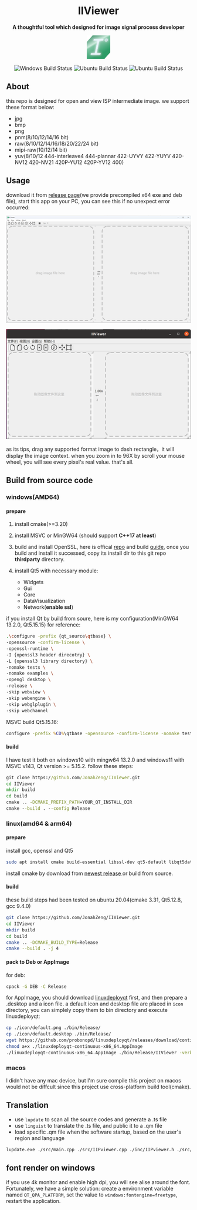 <h1 align="center">IIViewer</h1>
<p align="center">
    <strong>A thoughtful tool which designed for image signal process developer</strong>
</p>
<p align="center">
    <img src="./icon/64.png" alt="IIViewer icon" width="64"/>
</p>

<p align="center">
    <img src="https://img.shields.io/github/actions/workflow/status/JonahZeng/IIViewer/cmake-windows-platform.yml?label=Windows build" alt="Windows Build Status"/>
    <img src="https://img.shields.io/github/actions/workflow/status/JonahZeng/IIViewer/cmake-ubuntu-platform.yml?label=Ubuntu build" alt="Ubuntu Build Status"/>
    <img src="https://img.shields.io/github/actions/workflow/status/JonahZeng/IIViewer/cmake-macos-platform.yml?label=MacOS build" alt="Ubuntu Build Status"/>
</p>

## About
this repo is designed for open and view ISP intermediate image. we support these format below:
- jpg
- bmp
- png
- pnm(8/10/12/14/16 bit)
- raw(8/10/12/14/16/18/20/22/24 bit)
- mipi-raw(10/12/14 bit)
- yuv(8/10/12 444-interleave4 444-plannar 422-UYVY 422-YUYV 420-NV12 420-NV21 420P-YU12 420P-YV12 400)

## Usage
download it from [release page](https://github.com/JonahZeng/IIViewer/releases)(we provide precompiled x64 exe and deb file), start this app on your PC, you can see this if no unexpect error occurred:

![main-ui](./doc/image/main-ui.png)

![ubuntu-zh-ui](./doc/image/ubuntu-zh.png)

as its tips, drag any supported format image to dash rectangle，it will display the image context. when you zoom in to 96X by scroll your mouse wheel, you will see every pixel's real value.
that's all.

## Build from source code
### windows(AMD64)
#### prepare
1. install cmake(>=3.20)
2. install MSVC or MinGW64 (should support **C++17 at least**)
3. build and install OpenSSL, here is offical [repo](https://github.com/openssl/openssl) and build [guide](https://github.com/openssl/openssl/blob/master/NOTES-WINDOWS.md), once you build and install it successed, copy its install dir to this git repo **thirdparty** directory. 

4. install Qt5 with necessary module:
    - Widgets
    - Gui
    - Core 
    - DataVisualization
    - Network(**enable ssl**)

if you install Qt by build from soure, here is my configuration(MinGW64 13.2.0, Qt5.15.15) for reference:
```bash
.\configure -prefix {qt_source\qtbase} \
-opensource -confirm-license \
-openssl-runtime \
-I {openssl3 header direcotry} \
-L {openssl3 library directory} \
-nomake tests \
-nomake examples \
-opengl desktop \
-release \
-skip webview \
-skip webengine \
-skip webglplugin \
-skip webchannel 
```
MSVC build Qt5.15.16:
```bat
configure -prefix %CD%\qtbase -opensource -confirm-license -nomake tests -nomake examples -release -skip webview -skip webengine -skip webglplugin -skip webchannel -openssl-runtime -I {openssl3 header direcotry} -L {openssl3 library directory} -make-tool jom -platform win32-msvc
```
#### build
I have test it both on windows10 with mingw64 13.2.0 and windows11 with MSVC v143, Qt version >= 5.15.2.
follow these steps:
```bat
git clone https://github.com/JonahZeng/IIViewer.git
cd IIViewer
mkdir build
cd build
cmake .. -DCMAKE_PREFIX_PATH=YOUR_QT_INSTALL_DIR
cmake --build . --config Release
```

### linux(amd64 & arm64)
#### prepare
install gcc, openssl and Qt5 
```bash
sudo apt install cmake build-essential libssl-dev qt5-default libqt5datavisualization5-dev qttools5-dev-tools
```
install cmake by download from [newest release ](https://github.com/Kitware/CMake/releases) or build from source.
#### build
these build steps had been tested on ubuntu 20.04(cmake 3.31, Qt5.12.8, gcc 9.4.0)
```bash
git clone https://github.com/JonahZeng/IIViewer.git
cd IIViewer
mkdir build
cd build
cmake .. -DCMAKE_BUILD_TYPE=Release
cmake --build . -j 4
```
#### pack to Deb or AppImage
for deb:
```bash
cpack -G DEB -C Release
```
for AppImage, you should download [linuxdeployqt](https://github.com/probonopd/linuxdeployqt/releases) first, and then prepare a .desktop and a icon file. a default icon and desktop file are placed in `icon` directory, you can simplely copy them to bin directory and execute linuxdeployqt:
```bash
cp ./icon/default.png ./bin/Release/ 
cp ./icon/default.desktop ./bin/Release/ 
wget https://github.com/probonopd/linuxdeployqt/releases/download/continuous/linuxdeployqt-continuous-x86_64.AppImage
chmod a+x ./linuxdeployqt-continuous-x86_64.AppImage
./linuxdeployqt-continuous-x86_64.AppImage ./bin/Release/IIViewer -verbose=2 -bundle-non-qt-libs -appimage
```

### macos
I didn't have any mac device, but I'm sure compile this project on macos would not be diffcult since this project use cross-platform build tool(cmake).

## Translation
- use `lupdate` to scan all the source codes and generate a .ts file
- use `linguist` to translate the .ts file, and public it to a .qm file
- load specific .qm file when the software startup, based on the user's region and language
```bash
lupdate.exe ./src/main.cpp ./src/IIPviewer.cpp ./inc/IIPviewer.h ./src/AboutDlg.cpp ./inc/AboutDlg.h  ./src/ImageWidget.cpp ./inc/ImageWidget.h ./src/RawFileInfoDlg.cpp ./inc/RawFileInfoDlg.h ./src/IIPviewer_ui.cpp ./inc/IIPviewer_ui.h ./src/YuvFileInfoDlg.cpp ./inc/YuvFileInfoDlg.h ./src/DataVisualDlg.cpp ./inc/DataVisualDlg.h ./inc/resource.h ./inc/config.h ./inc/AppSetting.h ./src/AppSetting.cpp ./src/IIPOptionDialog.cpp ./inc/IIPOptionDialog.h ./inc/RawFileInfoDlg.ui ./inc/IIPOptionDialog.ui ./inc/YuvFileInfoDlg.ui -ts ./translations/IIViewer_zh.ts
```

## font render on windows
if you use 4k monitor and enable high dpi, you will see alise around the font. Fortunately, we have a simple solution:
create a environment variable named `QT_QPA_PLATFORM`, set the value to `windows:fontengine=freetype`, restart the application.
